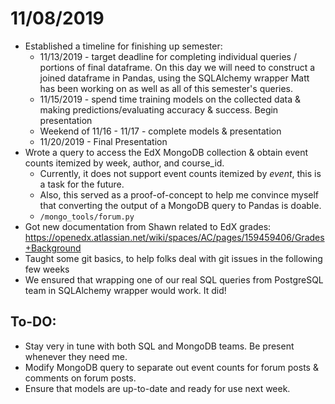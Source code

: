# 11/08/2019

- Established a timeline for finishing up semester:
  - 11/13/2019 - target deadline for completing individual queries / portions of final dataframe. On this day we will need to construct a joined dataframe in Pandas, using the SQLAlchemy wrapper Matt has been working on as well as all of this semester's queries.
  - 11/15/2019 - spend time training models on the collected data & making predictions/evaluating accuracy & success. Begin presentation
  - Weekend of 11/16 - 11/17 - complete models & presentation
  - 11/20/2019 - Final Presentation
- Wrote a query to access the EdX MongoDB collection & obtain event counts itemized by week, author, and course_id.
  - Currently, it does not support event counts itemized by _event_, this is a task for the future. 
  - Also, this served as a proof-of-concept to help me convince myself that converting the output of a MongoDB query to Pandas is doable.
  - ```/mongo_tools/forum.py```
- Got new documentation from Shawn related to EdX grades: https://openedx.atlassian.net/wiki/spaces/AC/pages/159459406/Grades+Background
- Taught some git basics, to help folks deal with git issues in the following few weeks
- We ensured that wrapping one of our real SQL queries from PostgreSQL team in SQLAlchemy wrapper would work. It did!

## To-DO:

- Stay very in tune with both SQL and MongoDB teams. Be present whenever they need me.
- Modify MongoDB query to separate out event counts for forum posts & comments on forum posts.
- Ensure that models are up-to-date and ready for use next week.
